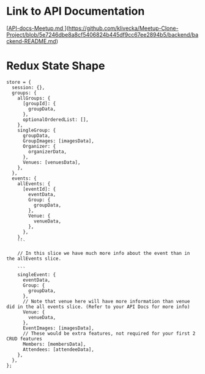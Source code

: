 <h1>Link to API Documentation</h1>

[[API-docs-Meetup.md
](https://github.com/klivecka/Meetup-Clone-Project/blob/3af9cb06c2141184f71614ebda6183d3adf89862/API-docs-Meetup.md)](https://github.com/klivecka/Meetup-Clone-Project/blob/5e7246dbe8a8cf5406824b445df9cc67ee2894b5/backend/backend-README.md)


<h1>Redux State Shape</h1>

```
store = {
  session: {},
  groups: {
    allGroups: {
      [groupId]: {
        groupData,
      },
      optionalOrderedList: [],
    },
    singleGroup: {
      groupData,
      GroupImages: [imagesData],
      Organizer: {
        organizerData,
      },
      Venues: [venuesData],
    },
  },
  events: {
    allEvents: {
      [eventId]: {
        eventData,
        Group: {
          groupData,
        },
        Venue: {
          venueData,
        },
      },
    },
    ```
    
    // In this slice we have much more info about the event than in the allEvents slice.
    
    ```
    singleEvent: {
      eventData,
      Group: {
        groupData,
      },
      // Note that venue here will have more information than venue did in the all events slice. (Refer to your API Docs for more info)
      Venue: {
        venueData,
      },
      EventImages: [imagesData],
      // These would be extra features, not required for your first 2 CRUD features
      Members: [membersData],
      Attendees: [attendeeData],
    },
  },
};
```
